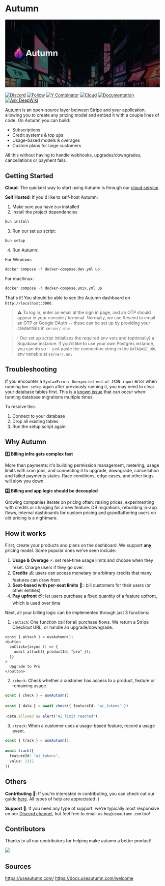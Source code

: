 # Autumn

![Autumn](assets/github_hero.png)

[![Discord](https://img.shields.io/badge/Join%20Community-5865F2?logo=discord&logoColor=white)](https://discord.gg/53emPtY9tA)
[![Follow](https://img.shields.io/twitter/follow/autumnpricing?style=social)](https://x.com/autumnpricing)
[![Y Combinator](https://img.shields.io/badge/Y%20Combinator-F24-orange)](https://www.ycombinator.com/companies/autumn)
[![Cloud](https://img.shields.io/badge/Cloud-☁️-blue)](https://app.useautumn.com)
[![Documentation](https://img.shields.io/badge/Documentation-📕-blue)](https://docs.useautumn.com)
[![Ask DeepWiki](https://deepwiki.com/badge.svg)](https://deepwiki.com/useautumn/autumn)

[Autumn](https://useautumn.com) is an open-source layer between Stripe and your application, allowing you to create any pricing model and embed it with a couple lines of code. On Autumn you can build:
- Subscriptions
- Credit systems & top ups
- Usage-based models & overages
- Custom plans for large customers

All this without having to handle webhooks, upgrades/downgrades, cancellations or payment fails.


## Getting Started

**Cloud**: The quickest way to start using Autumn is through our [cloud service](https://app.useautumn.com). 

**Self Hosted**: If you'd like to self-host Autumn:

1. Make sure you have `bun` installed
2. Install the project dependencies
```bash
bun install
```
3. Run our set up script:
```bash
bun setup
```
4. Run Autumn:

For Windows
```bash
docker compose -f docker-compose.dev.yml up
```

For mac/linux:
 ```bash
docker compose -f docker-compose.unix.yml up
```

That's it! You should be able to see the Autumn dashboard on `http://localhost:3000`. 

> ⚠️ To log in, enter an email at the sign in page, and an OTP should appear in your console / terminal. Normally, we use Resend to email an OTP or Google OAuth -- these can be set up by providing your credentials in `server/.env`

> ℹ️ Our set up script initializes the required env vars and (optionally) a Supabase instance. If you'd like to use your own Postgres instance, you can do so -- just paste the connection string in the `DATABASE_URL` env variable at `server/.env`

## Troubleshooting

If you encounter a `SyntaxError: Unexpected end of JSON input` error when running `bun setup` again after previously running it, you may need to clear your database tables first. This is a [known issue](https://github.com/drizzle-team/drizzle-orm/issues/4529) that can occur when running database migrations multiple times.

To resolve this:

1. Connect to your database
2. Drop all existing tables
3. Run the setup script again:


## Why Autumn

**1️⃣ Billing infra gets complex fast**

More than payments: it's building permission management, metering, usage limits with cron jobs, and connecting it to upgrade, downgrade, cancellation and failed payments states. Race conditions, edge cases, and other bugs will slow you down.

**2️⃣ Billing and app logic should be decoupled**

Growing companies iterate on pricing often: raising prices, experimenting with credits or charging for a new feature. DB migrations, rebuilding in-app flows, internal dashboards for custom pricing and grandfathering users on old pricing is a nightmare.


## How it works
First, create your products and plans on the dashboard. We support **any** pricing model. Some popular ones we've seen include:

1. **Usage & Overage** ⚡: set real-time usage limits and choose when they reset. Charge users if they go over.
2. **Credits** 💰: users can access monetary or arbitrary credits that many features can draw from
3. **Seat-based with per-seat limits** 👥:: bill customers for their users (or other entities)
4. **Pay upfront** 💳: let users purchase a fixed quantity of a feature upfront, which is used over time


Next, all your billing logic can be implemented through just 3 functions:

1. `/attach`: One function call for all purchase flows. We return a Stripe Checkout URL, or handle an upgrade/downgrade.

```tsx
const { attach } = useAutumn();
<button
  onClick={async () => {
    await attach({ productId: "pro" });
  }}
>
  Upgrade to Pro
</button>
```

2. `/check`: Check whether a customer has access to a product, feature or remaining usage.
```ts
const { check } = useAutumn();

const { data } = await check({ featureId: "ai_tokens" })

!data.allowed && alert("AI limit reached")
```

3. `/track`: When a customer uses a usage-based feature, record a usage event.

```ts
const { track } = useAutumn();

await track({
  featureId: "ai_tokens",
  value: 1312
})
```

## Others

**Contributing** 🤝: If you're interested in contributing, you can check out our guide [here](/.github/CONTRIBUTING.md). All types of help are appreciated :)

**Support** 💬: If you need any type of support, we're typically most responsive on our [Discord channel](https://discord.gg/STqxY92zuS), but feel free to email us `hey@useautumn.com` too!



<!-- ## Congratulations!

You've embedded a full billing system into your application within a few minutes. You can make any pricing model changes you need, or handle custom plans without needing to alter your codebase.

Feel free to self-host Autumn, or use our hosted version at https://useautumn.com. And let us know any questions, thoughts or feedback at hey@useautumn.com. -->

## Contributors

Thanks to all our contributors for helping make autumn a better product!

<a href="https://github.com/useautumn/autumn/graphs/contributors">
  <img src="https://contrib.rocks/image?repo=useautumn/autumn" />
</a>


## Sources

https://useautumn.com/
https://docs.useautumn.com/welcome